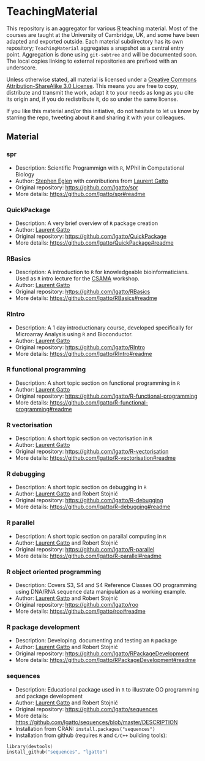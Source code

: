 TeachingMaterial
================

This repository is an aggregator for various [R](http://www.r-project.org/) teaching material.
Most of the courses are taught at the University of Cambridge, UK, and some have been adapted and exported outside. 
Each material subdirectory has its own repository; `TeachingMaterial` aggregates a snapshot as a central entry point. 
Aggregation is done using `git-subtree` and will be documented soon. 
The local copies linking to external repositories are prefixed with an underscore. 

Unless otherwise stated, all material is licensed under a 
[Creative Commons Attribution-ShareAlike 3.0 License](http://creativecommons.org/licenses/by-sa/3.0/). 
This means you are free to copy, distribute and transmit the work, 
adapt it to your needs as long as you cite its origin and, 
if you do redistribute it, do so under the same license.

If you like this material and/or this initiative, 
do not hesitate to let us know by starring the repo, 
tweeting about it and sharing it with your colleagues. 

## Material

### spr
- Description: Scientific Programmign with `R`, MPhil in Computational Biology
- Author: [Stephen Eglen](http://www.damtp.cam.ac.uk/user/sje30/) with contributions from [Laurent Gatto](https://github.com/lgatto)
- Original repository: https://github.com/lgatto/spr
- More details: https://github.com/lgatto/spr#readme

### QuickPackage
- Description: A very brief overview of `R` package creation
- Author: [Laurent Gatto](https://github.com/lgatto)
- Original repository: https://github.com/lgatto/QuickPackage
- More details: https://github.com/lgatto/QuickPackage#readme

### RBasics
- Description: A introduction to `R` for knowledgeable bioinformaticians. Used as `R` intro lecture for the [CSAMA](http://marray.economia.unimi.it/) workshop.
- Author: [Laurent Gatto](https://github.com/lgatto)
- Original repository: https://github.com/lgatto/RBasics
- More details: https://github.com/lgatto/RBasics#readme

### RIntro
- Description: A 1 day introductionary course, developed specifically for Microarray Analysis using `R` and Bioconductor.
- Author: [Laurent Gatto](https://github.com/lgatto)
- Original repository: https://github.com/lgatto/RIntro
- More details: https://github.com/lgatto/RIntro#readme

### R functional programming
- Description: A short topic section on functional programming in `R`
- Author: [Laurent Gatto](https://github.com/lgatto)
- Original repository: https://github.com/lgatto/R-functional-programming
- More details: https://github.com/lgatto/R-functional-programming#readme

### R vectorisation
- Description: A short topic section on vectorisation in `R`
- Author: [Laurent Gatto](https://github.com/lgatto)
- Original repository: https://github.com/lgatto/R-vectorisation
- More details: https://github.com/lgatto/R-vectorisation#readme

### R debugging
- Description: A short topic section on debugging in `R`
- Author: [Laurent Gatto](https://github.com/lgatto) and Robert Stojnić
- Original repository: https://github.com/lgatto/R-debugging
- More details: https://github.com/lgatto/R-debugging#readme

### R parallel
- Description: A short topic section on parallal computing in `R`
- Author: [Laurent Gatto](https://github.com/lgatto) and Robert Stojnić
- Original repository: https://github.com/lgatto/R-parallel
- More details: https://github.com/lgatto/R-parallel#readme

### R object oriented programming
- Description: Covers S3, S4 and S4 Reference Classes OO programming using DNA/RNA sequence data manipulation as a working example.
- Author: [Laurent Gatto](https://github.com/lgatto) and Robert Stojnić
- Original repository: https://github.com/lgatto/roo
- More details: https://github.com/lgatto/roo#readme

### R package development
- Description: Developing. documenting and testing an `R` package
- Author: [Laurent Gatto](https://github.com/lgatto) and Robert Stojnić
- Original repository: https://github.com/lgatto/RPackageDevelopment
- More details: https://github.com/lgatto/RPackageDevelopment#readme

### sequences
- Description: Educational package used in `R` to illustrate OO programming and package development
- Author: [Laurent Gatto](https://github.com/lgatto) and Robert Stojnić
- Original repository: https://github.com/lgatto/sequences
- More details: https://github.com/lgatto/sequences/blob/master/DESCRIPTION
- Installation from CRAN: `install.packages("sequences")`
- Installation from github (requires `R` and `C/C++` building tools): 

```c
library(devtools)
install_github("sequences", "lgatto")
```

